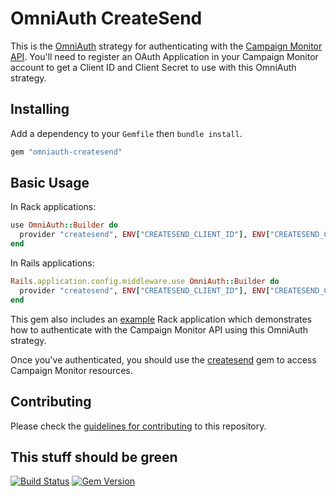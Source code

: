 # OmniAuth CreateSend

This is the [OmniAuth](http://www.omniauth.org/) strategy for authenticating with the [Campaign Monitor API](http://www.campaignmonitor.com/api/). You'll need to register an OAuth Application in your Campaign Monitor account to get a Client ID and Client Secret to use with this OmniAuth strategy.

## Installing

Add a dependency to your `Gemfile` then `bundle install`.

```ruby
gem "omniauth-createsend"
```

## Basic Usage

In Rack applications:

```ruby
use OmniAuth::Builder do
  provider "createsend", ENV["CREATESEND_CLIENT_ID"], ENV["CREATESEND_CLIENT_SECRET"], :scope => "ViewReports,CreateCampaigns,SendCampaigns"
end
```

In Rails applications:

```ruby
Rails.application.config.middleware.use OmniAuth::Builder do
  provider "createsend", ENV["CREATESEND_CLIENT_ID"], ENV["CREATESEND_CLIENT_SECRET"], :scope => "ViewReports,CreateCampaigns,SendCampaigns"
end
```

This gem also includes an [example](https://github.com/jdennes/omniauth-createsend/blob/master/example/config.ru) Rack application which demonstrates how to authenticate with the Campaign Monitor API using this OmniAuth strategy.

Once you've authenticated, you should use the [createsend](http://campaignmonitor.github.com/createsend-ruby/) gem to access Campaign Monitor resources.

## Contributing

Please check the [guidelines for contributing](https://github.com/jdennes/omniauth-createsend/blob/master/CONTRIBUTING.md) to this repository.

## This stuff should be green

[![Build Status](https://secure.travis-ci.org/jdennes/omniauth-createsend.png)][travis] [![Gem Version](https://badge.fury.io/rb/omniauth-createsend.png)][gembadge]

[travis]: http://travis-ci.org/jdennes/omniauth-createsend
[gembadge]: http://badge.fury.io/rb/omniauth-createsend
